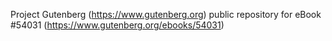 Project Gutenberg (https://www.gutenberg.org) public repository for
eBook #54031 (https://www.gutenberg.org/ebooks/54031)
